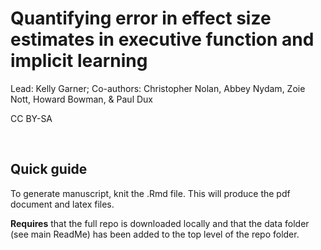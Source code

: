 # Quantifying error in effect size estimates in executive function and implicit learning

Lead: Kelly Garner; Co-authors: Christopher Nolan, Abbey Nydam, Zoie Nott, Howard Bowman, & Paul Dux <p>

CC BY-SA

<br>

## Quick guide

To generate manuscript, knit the .Rmd file. This will produce the pdf document and latex files. <p>
	
**Requires** that the full repo is downloaded locally and that the data folder (see main ReadMe) has been added to the top level of the repo folder.